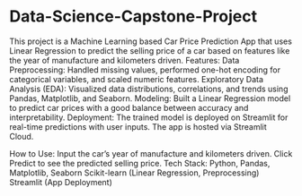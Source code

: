 # Data-Science-Capstone-Project
This project is a Machine Learning based Car Price Prediction App that uses Linear Regression to predict the selling price of a car based on features like the year of manufacture and kilometers driven.
Features:
Data Preprocessing: Handled missing values, performed one-hot encoding for categorical variables, and scaled numeric features.
Exploratory Data Analysis (EDA): Visualized data distributions, correlations, and trends using Pandas, Matplotlib, and Seaborn.
Modeling: Built a Linear Regression model to predict car prices with a good balance between accuracy and interpretability.
Deployment: The trained model is deployed on Streamlit for real-time predictions with user inputs. The app is hosted via Streamlit Cloud.

How to Use:
Input the car’s year of manufacture and kilometers driven.
Click Predict to see the predicted selling price.
Tech Stack:
Python, Pandas, Matplotlib, Seaborn
Scikit-learn (Linear Regression, Preprocessing)
Streamlit (App Deployment)

